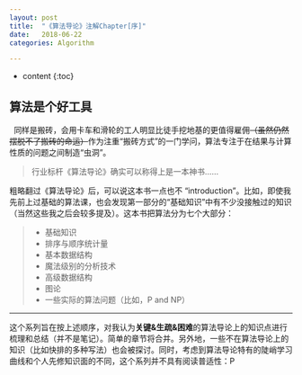 ```yaml
---
layout: post
title:  "《算法导论》注解Chapter[序]"
date:   2018-06-22
categories: Algorithm

---
```


* content
{:toc}


## **算法是个好工具**
&nbsp;
同样是搬砖，会用卡车和滑轮的工人明显比徒手挖地基的更值得雇佣~~（虽然仍然摆脱不了搬砖的命运）~~作为注重“搬砖方式”的一门学问，算法专注于在结果与计算性质的问题之间制造“虫洞”。
&nbsp;

> 行业标杆《算法导论》确实可以称得上是一本神书……
&nbsp;

粗略翻过《算法导论》后，可以说这本书一点也不 “introduction”。比如，即使我先前上过基础的算法课，也会发现第一部分的“基础知识”中有不少没接触过的知识（当然这些我之后会较多提及）。这本书把算法分为七个大部分：
&nbsp;

> - 基础知识
> - 排序与顺序统计量
> - 基本数据结构
> - 魔法级别的分析技术
> - 高级数据结构
> - 图论
> - 一些实际的算法问题（比如，P and NP）
&nbsp;
--- 
这个系列旨在按上述顺序，对我认为**关键&生疏&困难**的算法导论上的知识点进行梳理和总结（并不是笔记）。简单的章节将合并。另外地，一些不在算法导论上的知识（比如快排的多种写法）也会被探讨。同时，考虑到算法导论特有的陡峭学习曲线和个人先修知识面的不同，这个系列并不具有阅读普适性：P


